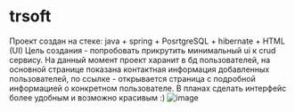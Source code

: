 # trsoft
Проект создан на стеке: java + spring + PosrtgreSQL + hibernate + HTML (UI)
Цель создания - попробовать прикрутить минимальный ui к crud сервису. 
На данный момент проект харанит в бд пользователей, на основной странице показана контактная информация добавленных пользователей, по ссылке - открывается страница с подробной информацией о конкретном пользователе.
В планах сделать интерфейс более удобным и возможно красивым :)
![image](https://github.com/Vanchey359/trsoft/assets/78901089/6acaf8ce-b66e-47c8-92a2-4049c028daa8)
